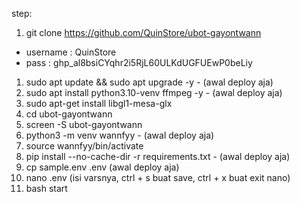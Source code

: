 step:
1. git clone https://github.com/QuinStore/ubot-gayontwann
- username : QuinStore 
- pass : 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

1. sudo apt update && sudo apt upgrade -y - (awal deploy aja)
2. sudo apt install python3.10-venv ffmpeg -y - (awal deploy aja)
3. sudo apt-get install libgl1-mesa-glx
4. cd ubot-gayontwann
5. screen -S ubot-gayontwann
6. python3 -m venv wannfyy - (awal deploy aja)
7. source wannfyy/bin/activate
8. pip install --no-cache-dir -r requirements.txt - (awal deploy aja)
9. cp sample.env .env (awal deploy aja)
10. nano .env (isi varsnya, ctrl + s buat save, ctrl + x buat exit nano)
11. bash start
